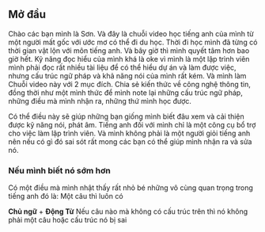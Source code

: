 ## Mở đầu 
Chào các bạn mình là Sơn. Và đây là chuỗi video học tiếng anh của mình từ một người mất gốc với ước mơ có thể đi du học. 
Thời đi học mình đã từng có thời gian vật lộn với môn tiếng anh. Và bây giờ thì mình quyết tâm hơn bao giờ hết. 
Kỹ năng đọc hiểu của mình khá là oke vì mình là một lập trình viên mình phải đọc rất nhiều tài liệu để có thể hiểu dự án và làm được việc, nhưng cấu trúc ngữ pháp và khả năng nói của mình rất kém. Và mình làm Chuỗi video này với 2 mục đích. Chia sẻ kiến thức về công nghệ thông tin, đồng thời như một mình thức để mình note lại những cấu trúc ngữ pháp, những điều mà mình nhận ra, những thứ mình học được.

Có thể điều này sẽ giúp những bạn giống mình biết đâu xem và cải thiện được kỹ năng nói, phát âm. Tiếng anh đối với mình chỉ là một công cụ bổ trợ cho việc làm lập trình viên. Và mình không phải là một người giỏi tiếng anh nên nếu có gì đó sai sót rất mong các bạn có thể giúp mình nhận ra và sửa nó. 

### Nếu mình biết nó sớm hơn 

Có một điều mà mình nhật thấy rất nhỏ bé những vô cùng quan trọng trong tiếng anh đó là: Một câu thì luôn có 

**Chủ ngữ** + **Động Từ**
Nếu câu nào mà không có cấu trúc trên thì nó không phải một câu hoặc cấu trúc nó bị sai 





